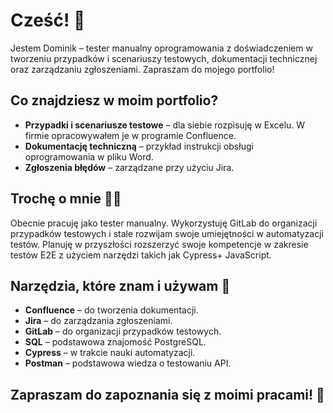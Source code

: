 # Cześć! 👋

Jestem Dominik – tester manualny oprogramowania z doświadczeniem w tworzeniu przypadków i scenariuszy testowych, dokumentacji technicznej oraz zarządzaniu zgłoszeniami. Zapraszam do mojego portfolio!

## Co znajdziesz w moim portfolio?

- **Przypadki i scenariusze testowe** – dla siebie rozpisuję w Excelu. W firmie opracowywałem je w programie Confluence.
- **Dokumentację techniczną** – przykład instrukcji obsługi oprogramowania w pliku Word.
- **Zgłoszenia błędów** – zarządzane przy użyciu Jira.

## Trochę o mnie 🧑‍💻

Obecnie pracuję jako tester manualny. Wykorzystuję GitLab do organizacji przypadków testowych i stale rozwijam swoje umiejętności w automatyzacji testów. Planuję w przyszłości rozszerzyć swoje kompetencje w zakresie testów E2E z użyciem narzędzi takich jak Cypress+ JavaScript.

## Narzędzia, które znam i używam 🔧

- **Confluence** – do tworzenia dokumentacji.
- **Jira** – do zarządzania zgłoszeniami.
- **GitLab** – do organizacji przypadków testowych.
- **SQL** – podstawowa znajomość PostgreSQL.
- **Cypress** – w trakcie nauki automatyzacji.
- **Postman** – podstawowa wiedza o testowaniu API.

## Zapraszam do zapoznania się z moimi pracami! 🚀
